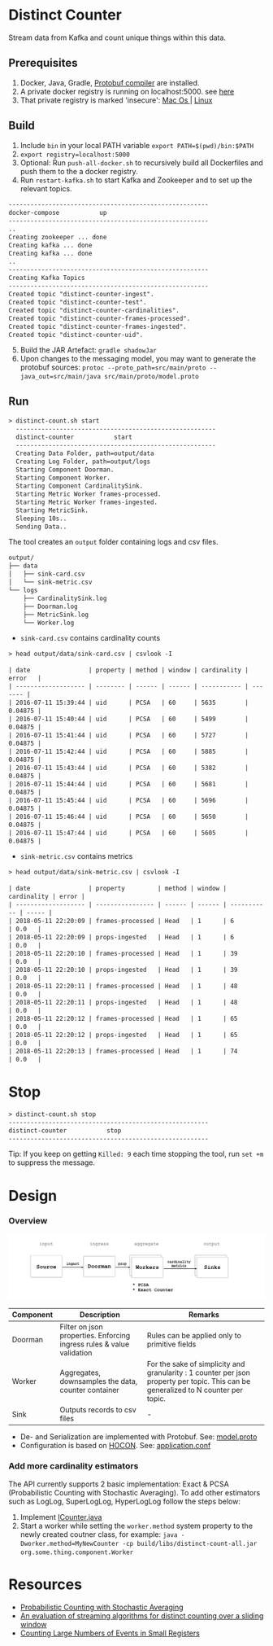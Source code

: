 # Distinct Counter

Stream data from Kafka and count unique things within this data.

## Prerequisites
1. Docker, Java, Gradle, [Protobuf compiler](https://github.com/google/protobuf) are installed.
2. A private docker registry is running on localhost:5000. see [here](https://docs.docker.com/registry/deploying/)
3. That private registry is marked 'insecure': [Mac Os ](https://stackoverflow.com/questions/32808215/where-to-set-the-insecure-registry-flag-on-mac-os) | [Linux](https://docs.docker.com/registry/insecure/)

## Build
1. Include `bin` in your local PATH variable `export PATH=$(pwd)/bin:$PATH`
2. `export registry=localhost:5000`
3. Optional: Run `push-all-docker.sh` to recursively build all Dockerfiles and push them to the a docker registry.
4. Run `restart-kafka.sh` to start Kafka and Zookeeper and to set up the relevant topics.
```
-------------------------------------------------------
docker-compose           up
-------------------------------------------------------
..
Creating zookeeper ... done
Creating kafka ... done
Creating kafka ... done
..
-------------------------------------------------------
Creating Kafka Topics
-------------------------------------------------------
Created topic "distinct-counter-ingest".
Created topic "distinct-counter-test".
Created topic "distinct-counter-cardinalities".
Created topic "distinct-counter-frames-processed".
Created topic "distinct-counter-frames-ingested".
Created topic "distinct-counter-uid".
```
5. Build the JAR Artefact: `gradle shadowJar`
6. Upon changes to the messaging model, you may want to generate the protobuf sources:
 `protoc --proto_path=src/main/proto --java_out=src/main/java src/main/proto/model.proto`

## Run
```
> distinct-count.sh start
  -------------------------------------------------------
  distinct-counter           start
  -------------------------------------------------------
  Creating Data Folder, path=output/data
  Creating Log Folder, path=output/logs
  Starting Component Doorman.
  Starting Component Worker.
  Starting Component CardinalitySink.
  Starting Metric Worker frames-processed.
  Starting Metric Worker frames-ingested.
  Starting MetricSink.
  Sleeping 10s..
  Sending Data..
```
The tool creates an `output` folder containing logs and csv files.
```
output/
├── data
│   ├── sink-card.csv
│   └── sink-metric.csv
└── logs
    ├── CardinalitySink.log
    ├── Doorman.log
    ├── MetricSink.log
    └── Worker.log
```

* `sink-card.csv` contains cardinality counts
```
> head output/data/sink-card.csv | csvlook -I

| date                | property | method | window | cardinality | error   |
| ------------------- | -------- | ------ | ------ | ----------- | ------- |
| 2016-07-11 15:39:44 | uid      | PCSA   | 60     | 5635        | 0.04875 |
| 2016-07-11 15:40:44 | uid      | PCSA   | 60     | 5499        | 0.04875 |
| 2016-07-11 15:41:44 | uid      | PCSA   | 60     | 5727        | 0.04875 |
| 2016-07-11 15:42:44 | uid      | PCSA   | 60     | 5885        | 0.04875 |
| 2016-07-11 15:43:44 | uid      | PCSA   | 60     | 5382        | 0.04875 |
| 2016-07-11 15:44:44 | uid      | PCSA   | 60     | 5681        | 0.04875 |
| 2016-07-11 15:45:44 | uid      | PCSA   | 60     | 5696        | 0.04875 |
| 2016-07-11 15:46:44 | uid      | PCSA   | 60     | 5650        | 0.04875 |
| 2016-07-11 15:47:44 | uid      | PCSA   | 60     | 5605        | 0.04875 |
```

* `sink-metric.csv` contains metrics


```
> head output/data/sink-metric.csv | csvlook -I

| date                | property         | method | window | cardinality | error |
| ------------------- | ---------------- | ------ | ------ | ----------- | ----- |
| 2018-05-11 22:20:09 | frames-processed | Head   | 1      | 6           | 0.0   |
| 2018-05-11 22:20:09 | props-ingested   | Head   | 1      | 6           | 0.0   |
| 2018-05-11 22:20:10 | frames-processed | Head   | 1      | 39          | 0.0   |
| 2018-05-11 22:20:10 | props-ingested   | Head   | 1      | 39          | 0.0   |
| 2018-05-11 22:20:11 | frames-processed | Head   | 1      | 48          | 0.0   |
| 2018-05-11 22:20:11 | props-ingested   | Head   | 1      | 48          | 0.0   |
| 2018-05-11 22:20:12 | frames-processed | Head   | 1      | 65          | 0.0   |
| 2018-05-11 22:20:12 | props-ingested   | Head   | 1      | 65          | 0.0   |
| 2018-05-11 22:20:13 | frames-processed | Head   | 1      | 74          | 0.0   |
```


# Stop
```
> distinct-count.sh stop
-------------------------------------------------------
distinct-counter           stop
-------------------------------------------------------
```
Tip: If you keep on getting `Killed: 9` each time stopping the tool, run `set +m` to suppress the message.

# Design

### Overview
![Design](https://github.com/ariellev/distinct-counter/blob/master/distinct-counter.png?raw=true)

| Component        | Description | Remarks
| ---------------- | -------- | ------ |
| Doorman          | Filter on json properties. Enforcing ingress rules & value validation      | Rules can be applied only to primitive fields
| Worker           | Aggregates, downsamples the data, counter container      | For the sake of simplicity and granularity : 1 counter per json property per topic. This can be generalized to N counter per topic.
| Sink             | Outputs records to csv files      | -

* De- and Serialization are implemented with Protobuf. See: [model.proto](https://github.com/ariellev/distinct-counter/blob/master/src/main/proto/model.proto)
* Configuration is based on [HOCON](https://github.com/lightbend/config/blob/master/HOCON.md). See: [application.conf](https://github.com/ariellev/distinct-counter/blob/master/src/main/resources/application.conf)

### Add more cardinality estimators
The API currently supports 2 basic implementation: Exact & PCSA (Probabilistic Counting with Stochastic Averaging).
To add other estimators such as LogLog, SuperLogLog, HyperLogLog follow the steps below:
1. Implement [ICounter.java](https://github.com/ariellev/distinct-counter/blob/master/src/main/java/org/some/thing/counter/ICounter.java)
2. Start a worker while setting the `worker.method` system property to the newly created coutner class, for example:
`java -Dworker.method=MyNewCounter -cp build/libs/distinct-count-all.jar org.some.thing.component.Worker`
# Resources
* [Probabilistic Counting with Stochastic Averaging](https://research.neustar.biz/2013/04/02/sketch-of-the-day-probabilistic-counting-with-stochastic-averaging-pcsa/)
* [An evaluation of streaming algorithms for distinct counting over a sliding window](https://www.frontiersin.org/articles/10.3389/fict.2015.00023/full)
* [Counting Large Numbers of Events in Small Registers](https://www.inf.ed.ac.uk/teaching/courses/exc/reading/morris.pdf)